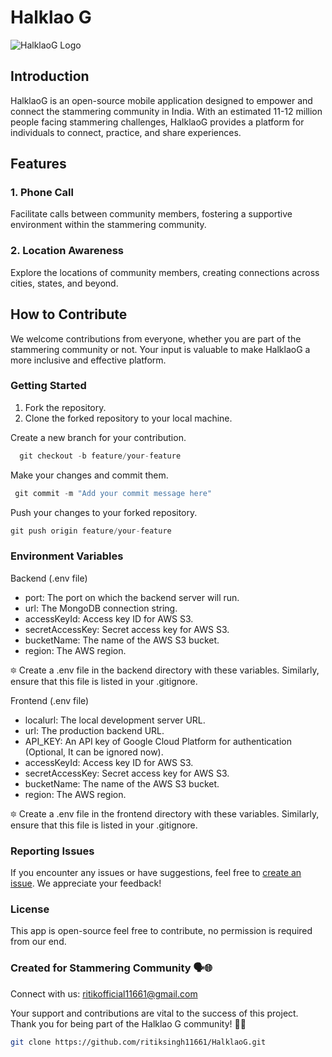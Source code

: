 # Halklao G

![HalklaoG Logo](https://stammer.in/wp-content/uploads/2016/10/Logo.jpg)

## Introduction

HalklaoG is an open-source mobile application designed to empower and connect the stammering community in India. With an estimated 11-12 million people facing stammering challenges, HalklaoG provides a platform for individuals to connect, practice, and share experiences.

## Features

### 1. Phone Call

Facilitate calls between community members, fostering a supportive environment within the stammering community.

### 2. Location Awareness

Explore the locations of community members, creating connections across cities, states, and beyond.

## How to Contribute

We welcome contributions from everyone, whether you are part of the stammering community or not. Your input is valuable to make HalklaoG a more inclusive and effective platform.

### Getting Started

1. Fork the repository.
2. Clone the forked repository to your local machine.

 Create a new branch for your contribution.
```javascript
  git checkout -b feature/your-feature
```

 Make your changes and commit them.
 ```javascript
  git commit -m "Add your commit message here"
```

 Push your changes to your forked repository.
  ```javascript
  git push origin feature/your-feature
```

### Environment Variables
Backend (.env file)
- port: The port on which the backend server will run.
- url: The MongoDB connection string.
- accessKeyId: Access key ID for AWS S3.
- secretAccessKey: Secret access key for AWS S3.
- bucketName: The name of the AWS S3 bucket.
- region: The AWS region.

🔯 Create a .env file in the backend directory with these variables. Similarly, ensure that this file is listed in your .gitignore.

Frontend (.env file)
- localurl: The local development server URL.
- url: The production backend URL.
- API_KEY: An API key of Google Cloud Platform for authentication (Optional, It can be ignored now).
- accessKeyId: Access key ID for AWS S3.
- secretAccessKey: Secret access key for AWS S3.
- bucketName: The name of the AWS S3 bucket.
- region: The AWS region.

🔯 Create a .env file in the frontend directory with these variables. Similarly, ensure that this file is listed in your .gitignore.

### Reporting Issues
If you encounter any issues or have suggestions, feel free to <a href="https://github.com/your-username/HalklaoG/issues" target="blank">create an issue</a>. We appreciate your feedback!

### License
This app is open-source feel free to contribute, no permission is required from our end.

### Created for Stammering Community 🗣️🌐
Connect with us: <a href="mailto:ritiksingh11661@gmail.com" target="blank">ritikofficial11661@gmail.com</a>

Your support and contributions are vital to the success of this project. Thank you for being part of the Halklao G community! 🙌✨

```bash
git clone https://github.com/ritiksingh11661/HalklaoG.git
